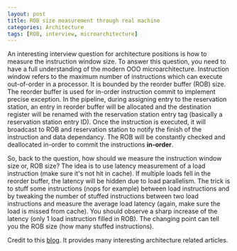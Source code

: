 ```yaml
---
layout: post
title: ROB size measurement through real machine
categories: Architecture
tags: [ROB, interview, microarchitecture]
---
```


An interesting interview question for architecture positions is how to measure the instruction window size.  To answer this question, you need to have a full understanding of the modern OOO microarchitecture. Instruction window refers to the maximum number of instructions which can execute out-of-order in a processor.  It is bounded by the reorder buffer (ROB) size.  The reorder buffer is used for in-order instruction commit to implement precise exception.  In the pipeline, during assigning entry to the reservation station, an entry in reorder buffer will be allocated and the destination register will be renamed with the reservation station entry tag (basically a reservation station entry ID).  Once the instruction is executed, it will broadcast to ROB and reservation station to notify the finish of the instruction and data dependancy.  The ROB will be constantly checked and deallocated in-order to commit the instructions **in-order**.  

So, back to the question, how should we measure the instruction window size or, ROB size?  The idea is to use latency measurement of a load instruction (make sure it's not hit in cache).  If multiple loads fell in the reorder buffer, the latency will be hidden due to load parallelism.  The trick is to stuff some instructions (nops for example) between load instructions and by tweaking the number of stuffed instructions between two load instructions and measure the average load latency (again, make sure the load is missed from cache).  You should observe a sharp increase of the latency (only 1 load instruction filled in ROB).  The changing point can tell you the ROB size (how many stuffed instructions).

Credit to this [blog](https://blog.stuffedcow.net/2013/05/measuring-rob-capacity/).  It provides many interesting architecture related articles.  